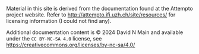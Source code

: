 Material in this site is derived from the documentation found at the Attempto project website. Refer to http://attempto.ifi.uzh.ch/site/resources/ for licensing information (I could not find any).

Additional documentation content is © 2024 David N Main and available under the `CC BY-NC-SA 4.0` license, see https://creativecommons.org/licenses/by-nc-sa/4.0/
